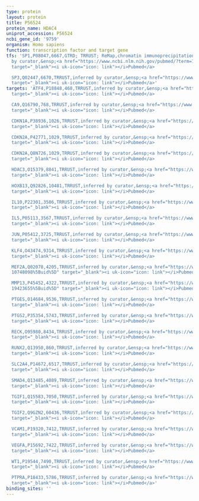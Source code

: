 ```yaml
---
type: protein
layout: protein
title: P56524
protein_name: HDAC4
uniprot_accession: P56524
ncbi_gene_id: '9759'
organism: Homo sapiens
function: transcription factor and target gene
tfs: 'SP1,P08047,6667,GTRD; TRRUST; ReMap,chromatin immunoprecipitation assay; inferred
  by curator,&ensp;<a href="https://www.ncbi.nlm.nih.gov/pubmed/?term=16280357%5Buid%5D"
  target="_blank"><i uk-icon="icon: link"></i>Pubmed</a>

  SP3,Q02447,6670,TRRUST,inferred by curator,&ensp;<a href="https://www.ncbi.nlm.nih.gov/pubmed/?term=16280357%5Buid%5D"
  target="_blank"><i uk-icon="icon: link"></i>Pubmed</a>'
targets: 'ATF4,P18848,468,TRRUST,inferred by curator,&ensp;<a href="https://www.ncbi.nlm.nih.gov/pubmed/?term=24308964%5Buid%5D"
  target="_blank"><i uk-icon="icon: link"></i>Pubmed</a>

  CA9,Q16790,768,TRRUST,inferred by curator,&ensp;<a href="https://www.ncbi.nlm.nih.gov/pubmed/?term=20110259%5Buid%5D"
  target="_blank"><i uk-icon="icon: link"></i>Pubmed</a>

  CDKN1A,P38936,1026,TRRUST,inferred by curator,&ensp;<a href="https://www.ncbi.nlm.nih.gov/pubmed/?term=18632985%5Buid%5D"
  target="_blank"><i uk-icon="icon: link"></i>Pubmed</a>

  CDKN2A,P42771,1029,TRRUST,inferred by curator,&ensp;<a href="https://www.ncbi.nlm.nih.gov/pubmed/?term=18558095%5Buid%5D"
  target="_blank"><i uk-icon="icon: link"></i>Pubmed</a>

  CDKN2A,Q8N726,1029,TRRUST,inferred by curator,&ensp;<a href="https://www.ncbi.nlm.nih.gov/pubmed/?term=18558095%5Buid%5D"
  target="_blank"><i uk-icon="icon: link"></i>Pubmed</a>

  HDAC3,O15379,8841,TRRUST,inferred by curator,&ensp;<a href="https://www.ncbi.nlm.nih.gov/pubmed/?term=11804585%5Buid%5D"
  target="_blank"><i uk-icon="icon: link"></i>Pubmed</a>

  HOXB13,Q92826,10481,TRRUST,inferred by curator,&ensp;<a href="https://www.ncbi.nlm.nih.gov/pubmed/?term=19013255%5Buid%5D"
  target="_blank"><i uk-icon="icon: link"></i>Pubmed</a>

  IL10,P22301,3586,TRRUST,inferred by curator,&ensp;<a href="https://www.ncbi.nlm.nih.gov/pubmed/?term=17610967%5Buid%5D"
  target="_blank"><i uk-icon="icon: link"></i>Pubmed</a>

  IL5,P05113,3567,TRRUST,inferred by curator,&ensp;<a href="https://www.ncbi.nlm.nih.gov/pubmed/?term=16922677%5Buid%5D"
  target="_blank"><i uk-icon="icon: link"></i>Pubmed</a>

  JUN,P05412,3725,TRRUST,inferred by curator,&ensp;<a href="https://www.ncbi.nlm.nih.gov/pubmed/?term=10523670%5Buid%5D"
  target="_blank"><i uk-icon="icon: link"></i>Pubmed</a>

  KLF4,O43474,9314,TRRUST,inferred by curator,&ensp;<a href="https://www.ncbi.nlm.nih.gov/pubmed/?term=21118993%5Buid%5D"
  target="_blank"><i uk-icon="icon: link"></i>Pubmed</a>

  MEF2A,Q02078,4205,TRRUST,inferred by curator,&ensp;<a href="https://www.ncbi.nlm.nih.gov/pubmed/?term=17179159;
  10748098%5Buid%5D" target="_blank"><i uk-icon="icon: link"></i>Pubmed</a>

  MMP13,P45452,4322,TRRUST,inferred by curator,&ensp;<a href="https://www.ncbi.nlm.nih.gov/pubmed/?term=17656568;
  19423655%5Buid%5D" target="_blank"><i uk-icon="icon: link"></i>Pubmed</a>

  PTGES,O14684,9536,TRRUST,inferred by curator,&ensp;<a href="https://www.ncbi.nlm.nih.gov/pubmed/?term=19115247%5Buid%5D"
  target="_blank"><i uk-icon="icon: link"></i>Pubmed</a>

  PTGS2,P35354,5743,TRRUST,inferred by curator,&ensp;<a href="https://www.ncbi.nlm.nih.gov/pubmed/?term=18820298%5Buid%5D"
  target="_blank"><i uk-icon="icon: link"></i>Pubmed</a>

  RECK,O95980,8434,TRRUST,inferred by curator,&ensp;<a href="https://www.ncbi.nlm.nih.gov/pubmed/?term=22781396%5Buid%5D"
  target="_blank"><i uk-icon="icon: link"></i>Pubmed</a>

  RUNX2,Q13950,860,TRRUST,inferred by curator,&ensp;<a href="https://www.ncbi.nlm.nih.gov/pubmed/?term=19509297%5Buid%5D"
  target="_blank"><i uk-icon="icon: link"></i>Pubmed</a>

  SLC2A4,P14672,6517,TRRUST,inferred by curator,&ensp;<a href="https://www.ncbi.nlm.nih.gov/pubmed/?term=23899560%5Buid%5D"
  target="_blank"><i uk-icon="icon: link"></i>Pubmed</a>

  SMAD4,Q13485,4089,TRRUST,inferred by curator,&ensp;<a href="https://www.ncbi.nlm.nih.gov/pubmed/?term=23817620%5Buid%5D"
  target="_blank"><i uk-icon="icon: link"></i>Pubmed</a>

  TGIF1,Q15583,7050,TRRUST,inferred by curator,&ensp;<a href="https://www.ncbi.nlm.nih.gov/pubmed/?term=17610967%5Buid%5D"
  target="_blank"><i uk-icon="icon: link"></i>Pubmed</a>

  TGIF2,Q9GZN2,60436,TRRUST,inferred by curator,&ensp;<a href="https://www.ncbi.nlm.nih.gov/pubmed/?term=17610967%5Buid%5D"
  target="_blank"><i uk-icon="icon: link"></i>Pubmed</a>

  VCAM1,P19320,7412,TRRUST,inferred by curator,&ensp;<a href="https://www.ncbi.nlm.nih.gov/pubmed/?term=19281832%5Buid%5D"
  target="_blank"><i uk-icon="icon: link"></i>Pubmed</a>

  VEGFA,P15692,7422,TRRUST,inferred by curator,&ensp;<a href="https://www.ncbi.nlm.nih.gov/pubmed/?term=19509297%5Buid%5D"
  target="_blank"><i uk-icon="icon: link"></i>Pubmed</a>

  WT1,P19544,7490,TRRUST,inferred by curator,&ensp;<a href="https://www.ncbi.nlm.nih.gov/pubmed/?term=18064385%5Buid%5D"
  target="_blank"><i uk-icon="icon: link"></i>Pubmed</a>

  PTPRA,P18433,5786,TRRUST,inferred by curator,&ensp;<a href="https://www.ncbi.nlm.nih.gov/pubmed/?term=18045992%5Buid%5D"
  target="_blank"><i uk-icon="icon: link"></i>Pubmed</a>'
binding_sites: ''
---
```

